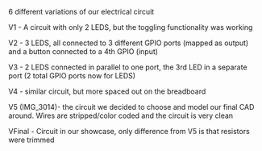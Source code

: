 6 different variations of our electrical circuit

V1 - A circuit with only 2 LEDS, but the toggling functionality was working

V2 - 3 LEDS, all connected to 3 different GPIO ports (mapped as output) and a button connected to a 4th GPIO (input)

V3 - 2 LEDS connected in parallel to one port, the 3rd LED in a separate port (2 total GPIO ports now for LEDS)

V4 - similar circuit, but more spaced out on the breadboard

V5 (IMG_3014)- the circuit we decided to choose and model our final CAD around. Wires are stripped/color coded and the circuit is very clean

VFinal - Circuit in our showcase, only difference from V5 is that resistors were trimmed
